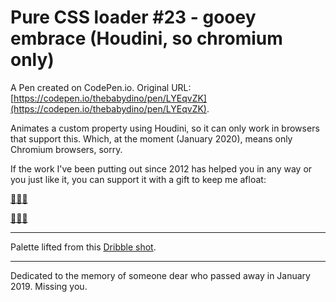 # Pure CSS loader #23 - gooey embrace (Houdini, so chromium only)

A Pen created on CodePen.io. Original URL: [https://codepen.io/thebabydino/pen/LYEqvZK](https://codepen.io/thebabydino/pen/LYEqvZK).

Animates a custom property using Houdini, so it can only work in browsers that support this. Which, at the moment (January 2020), means only Chromium browsers, sorry.

If the work I've been putting out since 2012 has helped you in any way or you just like it, you can support it with a gift to keep me afloat:

[🎁🇺🇸](https://amazon.com/hz/wishlist/ls/2Y3C4722GXH0I)

[🎁🇬🇧](https://amazon.co.uk/hz/wishlist/ls/2I25W7U0KADSR)

---

Palette lifted from this [Dribble shot](https://dribbble.com/shots/9450523-Sweet).

---

Dedicated to the memory of someone dear who passed away in January 2019. Missing you.